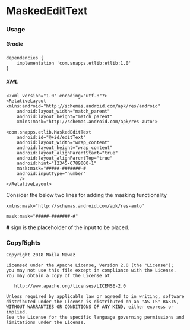 # MaskedEditText
### Usage
##### Gradle

    dependencies {
        implementation 'com.snapps.etlib:etlib:1.0'
    }
##### XML

    <?xml version="1.0" encoding="utf-8"?>
    <RelativeLayout xmlns:android="http://schemas.android.com/apk/res/android"
        android:layout_width="match_parent"
        android:layout_height="match_parent"
        xmlns:mask="http://schemas.android.com/apk/res-auto">
    
    <com.snapps.etlib.MaskedEditText
        android:id="@+id/editText"
        android:layout_width="wrap_content"
        android:layout_height="wrap_content"
        android:layout_alignParentStart="true"
        android:layout_alignParentTop="true"
        android:hint="12345-6789000-1"
        mask:mask="#####-#######-#
        android:inputType="number"
         />
    </RelativeLayout>
    
Consider the below two lines for adding the masking functionality
```
xmlns:mask="http://schemas.android.com/apk/res-auto"

mask:mask="#####-#######-#"

```

**#** sign is the placeholder of the input to be placed.


### CopyRights

    Copyright 2018 Naila Nawaz

    Licensed under the Apache License, Version 2.0 (the "License");
    you may not use this file except in compliance with the License.
    You may obtain a copy of the License at

       http://www.apache.org/licenses/LICENSE-2.0

    Unless required by applicable law or agreed to in writing, software
    distributed under the License is distributed on an "AS IS" BASIS,
    WITHOUT WARRANTIES OR CONDITIONS OF ANY KIND, either express or implied.
    See the License for the specific language governing permissions and
    limitations under the License.
